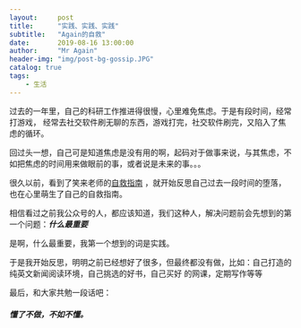```yaml
---
layout:     post 
title:      "实践、实践、实践"
subtitle:   "Again的自救" 
date:       2019-08-16 13:00:00
author:     "Mr Again"
header-img: "img/post-bg-gossip.JPG"
catalog: true
tags:
    - 生活
---
```


过去的一年里，自己的科研工作推进得很慢，心里难免焦虑。于是有段时间，经常打游戏，
经常去社交软件刷无聊的东西，游戏打完，社交软件刷完，又陷入了焦虑的循环。

回过头一想，自己可是知道焦虑是没有用的啊，起码对于做事来说，与其焦虑，不如把焦虑的时间用来做眼前的事，或者说是未来的事。。。

很久以前，看到了笑来老师的[自救指南](http://mp.weixin.qq.com/s?__biz=MzIwNzA0NjExNw==&mid=2247487920&idx=1&sn=068b94930b0c25dfc2f90bee9f18b203&chksm=9719053aa06e8c2cea125ed264340696e92deaf81b5c3d66b3410d93d896c8524b4fba6cae79&mpshare=1&scene=23&srcid=0305PUYLsyfBqqMlPb9kIots&sharer_sharetime=1614913263096&sharer_shareid=30f4e6d15a1b53c8a5d479fd5754966c#rd)
，就开始反思自己过去一段时间的堕落，也在心里萌生了自己的自救指南。

相信看过之前我公众号的人，都应该知道，我们这种人，解决问题前会先想到的第一个问题：***什么最重要***

是啊，什么最重要，我第一个想到的词是实践。

于是我开始反思，明明之前已经想好了很多，但最终都没有做，比如：自己打造的纯英文新闻阅读环境，自己挑选的好书，自己买好
的网课，定期写作等等

最后，和大家共勉一段话吧：

##### 懂了不做，不如不懂。